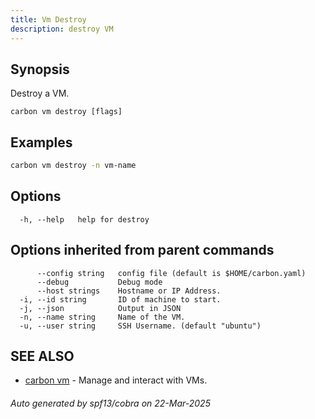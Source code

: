 ```yaml
---
title: Vm Destroy
description: destroy VM
---
```


## Synopsis

Destroy a VM.

```
carbon vm destroy [flags]
```

## Examples

```bash
carbon vm destroy -n vm-name
```

## Options

```
  -h, --help   help for destroy
```

## Options inherited from parent commands

```
      --config string   config file (default is $HOME/carbon.yaml)
      --debug           Debug mode
      --host strings    Hostname or IP Address.
  -i, --id string       ID of machine to start.
  -j, --json            Output in JSON
  -n, --name string     Name of the VM.
  -u, --user string     SSH Username. (default "ubuntu")
```

## SEE ALSO

* [carbon vm](carbon_vm.md)	 - Manage and interact with VMs.

###### Auto generated by spf13/cobra on 22-Mar-2025
